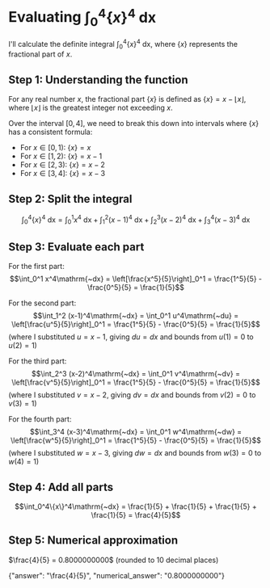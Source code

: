 # Evaluating $\int_0^4\{x\}^4\mathrm{~dx}$

I'll calculate the definite integral $\int_0^4\{x\}^4\mathrm{~dx}$, where $\{x\}$ represents the fractional part of $x$.

## Step 1: Understanding the function
For any real number $x$, the fractional part $\{x\}$ is defined as $\{x\} = x - \lfloor x \rfloor$, where $\lfloor x \rfloor$ is the greatest integer not exceeding $x$.

Over the interval $[0,4]$, we need to break this down into intervals where $\{x\}$ has a consistent formula:
- For $x \in [0,1)$: $\{x\} = x$
- For $x \in [1,2)$: $\{x\} = x-1$
- For $x \in [2,3)$: $\{x\} = x-2$
- For $x \in [3,4]$: $\{x\} = x-3$

## Step 2: Split the integral
$$\int_0^4\{x\}^4\mathrm{~dx} = \int_0^1 x^4\mathrm{~dx} + \int_1^2 (x-1)^4\mathrm{~dx} + \int_2^3 (x-2)^4\mathrm{~dx} + \int_3^4 (x-3)^4\mathrm{~dx}$$

## Step 3: Evaluate each part
For the first part:
$$\int_0^1 x^4\mathrm{~dx} = \left[\frac{x^5}{5}\right]_0^1 = \frac{1^5}{5} - \frac{0^5}{5} = \frac{1}{5}$$

For the second part:
$$\int_1^2 (x-1)^4\mathrm{~dx} = \int_0^1 u^4\mathrm{~du} = \left[\frac{u^5}{5}\right]_0^1 = \frac{1^5}{5} - \frac{0^5}{5} = \frac{1}{5}$$
(where I substituted $u = x-1$, giving $du = dx$ and bounds from $u(1)=0$ to $u(2)=1$)

For the third part:
$$\int_2^3 (x-2)^4\mathrm{~dx} = \int_0^1 v^4\mathrm{~dv} = \left[\frac{v^5}{5}\right]_0^1 = \frac{1^5}{5} - \frac{0^5}{5} = \frac{1}{5}$$
(where I substituted $v = x-2$, giving $dv = dx$ and bounds from $v(2)=0$ to $v(3)=1$)

For the fourth part:
$$\int_3^4 (x-3)^4\mathrm{~dx} = \int_0^1 w^4\mathrm{~dw} = \left[\frac{w^5}{5}\right]_0^1 = \frac{1^5}{5} - \frac{0^5}{5} = \frac{1}{5}$$
(where I substituted $w = x-3$, giving $dw = dx$ and bounds from $w(3)=0$ to $w(4)=1$)

## Step 4: Add all parts
$$\int_0^4\{x\}^4\mathrm{~dx} = \frac{1}{5} + \frac{1}{5} + \frac{1}{5} + \frac{1}{5} = \frac{4}{5}$$

## Step 5: Numerical approximation
$\frac{4}{5} = 0.8000000000$ (rounded to 10 decimal places)

{"answer": "\\frac{4}{5}", "numerical_answer": "0.8000000000"}